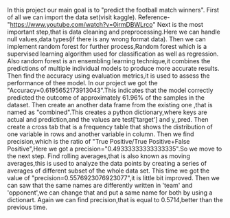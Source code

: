In this project our main goal is to "predict the football match winners".
First of all we can import the data set(visit kaggle).
Reference-"https://www.youtube.com/watch?v=0irmDBWLrco"
Next is the most important step,that is data cleaning and preprocessing.Here we can handle null values,data types(if there is any wrong format data).
Then we can implement random forest for further process,Random forest which is a supervised learning algorithm used for classification as well as regression.
Also random forest is an ensembling learning technique,it combines the predictions of multiple individual models to produce more accurate results.
Then find the accuracy using evaluation metrics,it is used to assess the performance of thee model.
In our project we got the "Accuracy=0.6195652173913043".This indicates that the model correctly predicted the outcome of approximately 61.96% of the samples in the dataset.
Then create an another data frame from the existing one ,that is named as "combined".This creates a python dictionary,where keys are actual and prediction,and the values are test['target'] and y_pred.
Then create a cross tab that is a frequency table that shows the distribution of one variable in rows and another variable in column.
Then we find precision,which is the ratio of "True Positive/True Positive+False Positive",Here we got a precision="0.49333333333333335".So we move to the next step.
Find rolling averages,that is also known as moving averages,this is used to analyze the data points by creating a series of averages of different subset of the whole data set.
This time we got the value of "precision=0.5576923076923077",it is little bit improved.
Then we can saw that the same names are differently written in 'team' and 'opponent',we can change that and put a same name for both by using a dictionart.
Again we can find precision,that is equal to 0.5714,better than the previous time.
